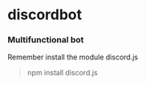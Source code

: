 # discordbot
### Multifunctional bot

Remember install the module discord.js
> npm install discord.js
